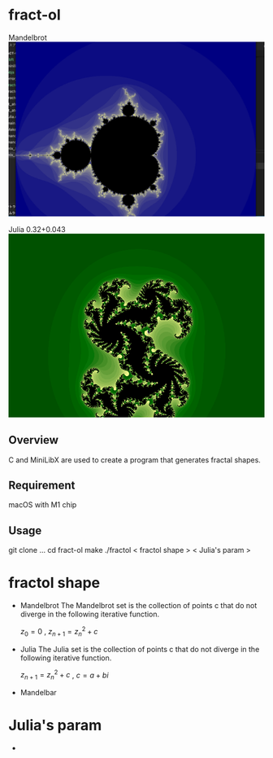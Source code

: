 # fract-ol
Mandelbrot
![gif](https://github.com/retakashi/fract-ol/blob/main/image/Mandelbrot.gif)

Julia 0.32+0.043
![gif](https://github.com/retakashi/fract-ol/blob/main/image/Julia.gif)

## Overview
C and MiniLibX are used to create a program that generates fractal shapes.

## Requirement
macOS with M1 chip
## Usage
git clone ...
cd fract-ol
make
./fractol < fractol shape > < Julia's param >
# fractol shape
- Mandelbrot
    The Mandelbrot set is the collection of points c that do not diverge in the following iterative function.

    $z_{0}=0$
  , 
    $z_{n+1}​=z_{n}^2​+c$
- Julia
   The Julia set is the collection of points c that do not diverge in the following iterative function.

    $z_{n+1}​=z_{n}^2​+c$
  ,
    $c=a+bi$
- Mandelbar
# Julia's param
- 
